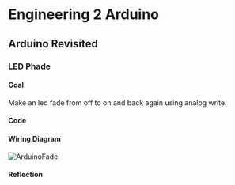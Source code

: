 # Engineering 2 Arduino
## Arduino Revisited
### LED Phade
#### Goal
Make an led fade from off to on and back again using analog write.
#### Code
#### Wiring Diagram
<img src="https://user-images.githubusercontent.com/71402927/133321916-7e90c5ee-e1fc-4543-a245-887f7ec27b36.png" alt="ArduinoFade">

#### Reflection
